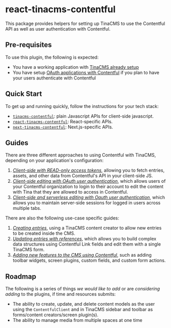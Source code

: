 # react-tinacms-contentful

This package provides helpers for setting up TinaCMS to use the Contentful API as well as user authentication with Contentful.

## Pre-requisites

To use this plugin, the following is expected:

- You have a working application with [TinaCMS already setup](https://tinacms.org/docs/cms)
- You have setup [OAuth applications with Contentful](./docs/oauth.md) if you plan to have your users authenticate with Contentful

## Quick Start

To get up and running quickly, follow the instructions for your tech stack:

- [`tinacms-contentful`](https://tinalabs.github.io/tinacms-contentful/): plain Javascript APIs for client-side javascript.
- [`react-tinacms-contentful`](https://tinalabs.github.io/tinacms-contentful/react-tinacms-contentful/): React-specific APIs.
- [`next-tinacms-contentful`](https://tinalabs.github.io/tinacms-contentful/next-tinacms-contentful/): Next.js-specific APIs.

## Guides

There are three different approaches to using Contentful with TinaCMS, depending on your application's configuration:

1. [*Client-side with READ-only access tokens*](./guides/client-side.md), allowing you to fetch entries, assets, and other data from Contentful's API in your client-side JS.
2. [*Client-side editing with OAuth user authentication*](./guides/client-side-editing.md), which allows users of your Contentful organization to login to their account to edit the content with Tina that they are allowed to access in Contentful.
3. [*Client-side and serverless editing with Oauth user authentication*](./guides/serverless-editing.md), which allows you to maintain server-side sessions for logged in users across multiple tabs.

There are also the following use-case specific guides:

1. [*Creating entries*](./guides/creating-entries.md), using a TinaCMS content creator to allow new entries to be created inside the CMS.
2. [*Updating entries with references*](./guides/entries-with-references.md), which allows you to build complex data structures using Contentful Link fields and edit them with a single TinaCMS form.
3. [*Adding new features to the CMS using Contentful*](./guides/plugins.md), such as adding toolbar widgets, screen plugins, custom fields, and custom form actions.

## Roadmap

The following is a series of things _we would like to add_ or are _considering adding_ to the plugins, if time and resources submits:

- The ability to create, update, and delete content models as the user using the `ContentfulClient` and in TinaCMS sidebar and toolbar as forms/content creators/screen plugin(s).
- The ability to manage media from multiple spaces at one time